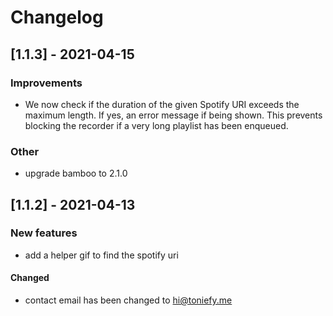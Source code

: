 # Changelog

## [1.1.3] - 2021-04-15

### Improvements

* We now check if the duration of the given Spotify URI exceeds the maximum length. If yes, an error message if being shown. This prevents blocking the recorder if a very long playlist has been enqueued.

### Other

* upgrade bamboo to 2.1.0

## [1.1.2] - 2021-04-13

### New features

* add a helper gif to find the spotify uri

#### Changed

* contact email has been changed to hi@toniefy.me
